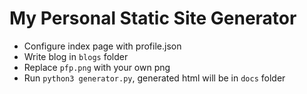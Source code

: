 # My Personal Static Site Generator

* Configure index page with profile.json
* Write blog in `blogs` folder
* Replace `pfp.png` with your own png
* Run `python3 generator.py`, generated html will be in `docs` folder